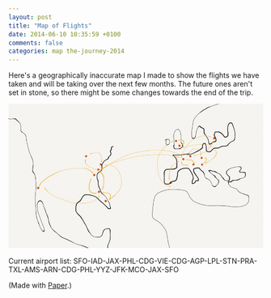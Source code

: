 ```yaml
---
layout: post
title: "Map of Flights"
date: 2014-06-10 10:35:59 +0100
comments: false
categories: map the-journey-2014
---
```


Here's a geographically inaccurate map I made to show the flights we have taken and will be taking over the next few months. The future ones aren't set in stone, so there might be some changes towards the end of the trip. 

<div class="img">
  <img src="/images/the-journey/flight-map.jpg">
</div>

Current airport list: SFO-IAD-JAX-PHL-CDG-VIE-CDG-AGP-LPL-STN-PRA-TXL-AMS-ARN-CDG-PHL-YYZ-JFK-MCO-JAX-SFO

(Made with [Paper](https://www.fiftythree.com/paper).)